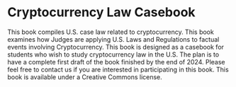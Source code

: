 # Cryptocurrency Law Casebook
This book compiles U.S. case law related to cryptocurrency.  This book examines how Judges are applying U.S. Laws and Regulations to factual events involving Cryptocurrency.  This book is designed as a casebook for students who wish to study cryptocurrency law in the U.S.  The plan is to have a complete first draft of the book finished by the end of 2024.
Please feel free to contact us if you are interested in participating in this book.
This book is available under a Creative Commons license.
